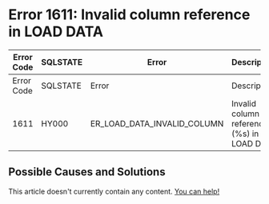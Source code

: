
# Error 1611: Invalid column reference in LOAD DATA


| Error Code | SQLSTATE | Error | Description |
| --- | --- | --- | --- |
| Error Code | SQLSTATE | Error | Description |
| 1611 | HY000 | ER_LOAD_DATA_INVALID_COLUMN | Invalid column reference (%s) in LOAD DATA |




## Possible Causes and Solutions


This article doesn't currently contain any content. [You can help!](/en/writing-and-editing-knowledge-base-articles/)


